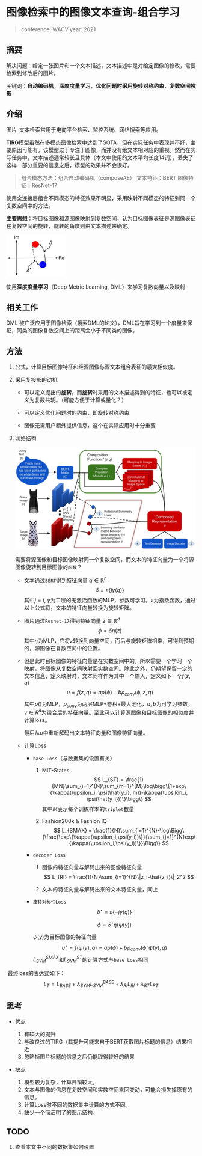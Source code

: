 # 图像检索中的图像文本查询-组合学习

> conference: WACV
> year: 2021

## 摘要

解决问题：给定一张图片和一个文本描述，文本描述中是对给定图像的修改，需要检索到修改后的图片。

关键词：**自动编码机**，**深度度量学习**，**优化问题时采用旋转对称约束**，**复数空间投影**	

## 介绍

图片-文本检索常用于电商平台检索、监控系统、网络搜索等应用。

**TIRG**模型虽然在多模态图像检索中达到了SOTA，但在实际任务中表现并不好，主要原因可能有，该模型过于专注于图像，而并没有给文本相对应的重视。然而在实际任务中，文本描述通常较长且具体（本文中使用的文本平均长度14词），丢失了这样一部分重要的信息之后，模型的效果并不会很好。

> 组合模态方法：组合自动编码机（composeAE）
> 文本特征：BERT
> 图像特征：ResNet-17

使用全连接层组合不同模态的特征效果不明显，采用映射不同模态的特征到同一个复数空间中的方法。

**主要思想**：将目标图像和源图像映射到复数空间，认为目标图像表征是源图像表征在复数空间的旋转，旋转的角度则由文本描述来确定。

![旋转对称](图像检索-组合学习.assets/Fig2.jpg)

使用**深度度量学习**（Deep Metric Learning, DML）来学习复数向量以及映射

## 相关工作

DML 被广泛应用于图像检索（搜索DML的论文），DML旨在学习到一个度量来保证，同类的图像复数空间上的距离会小于不同类的图像。

## 方法

1. 公式，计算目标图像特征和经源图像与源文本组合表征的最大相似度。

2. 采用复投影的动机

    - 可以定义提出的**旋转**，而**旋转**时采用的文本描述得到的特征，也可以被定义为复数共轭。（可能方便于计算或量化？）

    - 可以定义优化问题时的约束，即旋转对称约束
    - 图像无需用户额外提供信息，这个在实际应用时十分重要

3. 网络结构

    ![网络结构](图像检索-组合学习.assets/Fig3.jpg)

    需要将源图像和目标图像映射同一个复数空间，而文本的特征向量为一个将源图像旋转到目标图像的`函数`？

    - 文本通过`BERT`得到特征向量  $q \in \mathbb{R}^h$
        $$
        \delta = \varepsilon\{j\gamma(q)\}
        $$
        其中$j=i$, $\gamma$为二层的无激活函数的MLP，参数可学习。$\varepsilon$为指数函数，通过以上公式将，文本的特征向量转换为旋转矩阵。
        
    - 图片通过`Resnet-17`得到特征向量  $z \in \mathbb{R}^d$
        $$
        \phi = \delta\eta(z)
        $$
        其中$\eta$为MLP，它将$z$转换到向量空间，而后与旋转矩阵相乘，可得到预期的，源图像在复数空间中的位置。
        
	- 但是此时目标图像的特征向量是在实数空间中的，所以需要一个学习一个映射，将图像从复数空间映射回实数空间。除此之外，仍期望保留一定的文本信息，定义映射时，文本同样作为其中一个输入，定义如下一个$f(z,q)$
        $$
        \upsilon=f(z,q)=a\rho(\phi)+b\rho_{conv}(\phi,z,q)
        $$
        其中$\rho()$为MLP，$\rho_{conv}$为两层MLP+卷积+最大池化，$a,b$为可学习参数。$v \in R^d$为组合后的特征向量。至此可以计算源图像和目标图像的相似度并计算loss。
        
        最后从$\upsilon$中重新解码出文本特征向量和图像特征向量。
    
    - 计算Loss
    
        - `base Loss`（与数据集的设置有关）
    
            1. MIT-States
                $$
                L_{ST} = \frac{1}{MN}\sum_{i=1}^{N}\sum_{m=1}^{M}\log\bigg\{1+exp\{\kappa(\upsilon_i, \psi(\hat{y_i}, m))-\kappa(\upsilon_i, \psi(\hat{y_i}))\}\bigg\}
                $$
                其中$M$表示每个训练样本的`triplet`数量
        
            2. Fashion200k & Fashion IQ 
                $$
                L_{SMAX} = \frac{1}{N}\sum_{i=1}^{N}-\log\Bigg\{\frac{\exp\{\kappa(\upsilon_i,\psi(y_i))\}}{\sum_{j=1}^{N}exp\{\kappa(\upsilon_i,\psi(y_i))\}}\Bigg\}
                $$
        
        - `decoder Loss`
        
            1. 图像的特征向量与解码出来的图像特征向量
                $$
                L_{RI} = \frac{1}{N}\sum_{i=1}^{N}\|z_i-\hat{z_i}\|_2^2
                $$
        
            2. 文本的特征向量与解码出来的文本特征向量，同上
        
        - `旋转对称性Loss`
            $$
            \delta^{\star} = \varepsilon\{-j\gamma(q)\}
            $$
        
            $$
            \tilde\phi = \delta^{\star}\eta(\psi(y))
            $$
        
            $\psi(y)$为目标图像的特征向量
            $$
            \upsilon^{\star}=f(\psi(y),q)=a\rho(\tilde\phi)+b\rho_{conv}(\tilde\phi,\psi(y),q)
            $$
            $L^{SMAX}_{SYM}$和$L^{ST}_{SYM}$的计算方式与`base Loss`相同

​        最终loss的表达式如下：
$$
L_T=L_{BASE} + \lambda_{SYM}L_{SYM}^{BASE}+\lambda_{RI}L_{RI}+\lambda_{RT}L_{RT}
$$

## 思考

- 优点

    1. 有较大的提升
    2. 与改良过的TIRG（其提升可能来自于BERT获取图片标题的信息）结果相近
    3. 忽略掉图片标题的信息之后仍能取得较好的结果


-  缺点

    1. 模型较为复杂，计算开销较大。
    2. 文本与图像的信息在复数空间和实数空间来回变动，可能会损失掉原有的信息。
    3. 计算Loss时不同的数据集中计算的方式不同。
    4. 缺少一个简洁明了的图示结构。


## 

## TODO

1. 查看本文中不同的数据集如何设置
